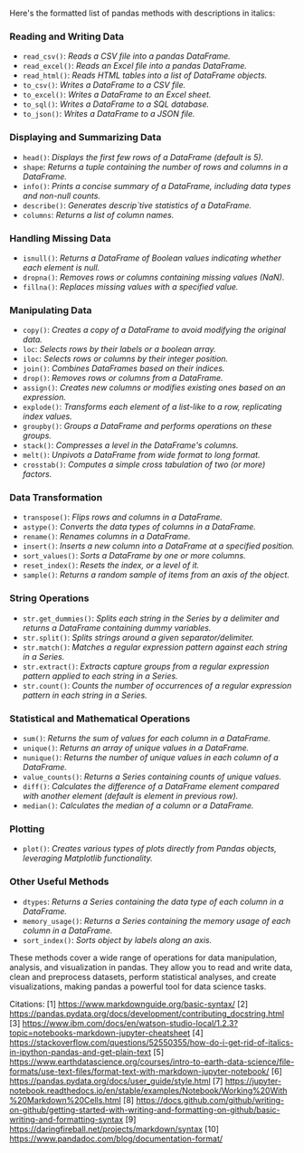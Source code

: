 Here's the formatted list of pandas methods with descriptions in italics:

### Reading and Writing Data

- `read_csv()`: _Reads a CSV file into a pandas DataFrame._
- `read_excel()`: _Reads an Excel file into a pandas DataFrame._
- `read_html()`: _Reads HTML tables into a list of DataFrame objects._
- `to_csv()`: _Writes a DataFrame to a CSV file._
- `to_excel()`: _Writes a DataFrame to an Excel sheet._
- `to_sql()`: _Writes a DataFrame to a SQL database._
- `to_json()`: _Writes a DataFrame to a JSON file._

### Displaying and Summarizing Data

- `head()`: _Displays the first few rows of a DataFrame (default is 5)._
- `shape`: _Returns a tuple containing the number of rows and columns in a DataFrame._
- `info()`: _Prints a concise summary of a DataFrame, including data types and non-null counts._
- `describe()`: _Generates descrip`tive statistics of a DataFrame._
- `columns`: _Returns a list of column names._

### Handling Missing Data

- `isnull()`: _Returns a DataFrame of Boolean values indicating whether each element is null._
- `dropna()`: _Removes rows or columns containing missing values (NaN)._
- `fillna()`: _Replaces missing values with a specified value._

### Manipulating Data

- `copy()`: _Creates a copy of a DataFrame to avoid modifying the original data._
- `loc`: _Selects rows by their labels or a boolean array._
- `iloc`: _Selects rows or columns by their integer position._
- `join()`: _Combines DataFrames based on their indices._
- `drop()`: _Removes rows or columns from a DataFrame._
- `assign()`: _Creates new columns or modifies existing ones based on an expression._
- `explode()`: _Transforms each element of a list-like to a row, replicating index values._
- `groupby()`: _Groups a DataFrame and performs operations on these groups._
- `stack()`: _Compresses a level in the DataFrame's columns._
- `melt()`: _Unpivots a DataFrame from wide format to long format._
- `crosstab()`: _Computes a simple cross tabulation of two (or more) factors._

### Data Transformation

- `transpose()`: _Flips rows and columns in a DataFrame._
- `astype()`: _Converts the data types of columns in a DataFrame._
- `rename()`: _Renames columns in a DataFrame._
- `insert()`: _Inserts a new column into a DataFrame at a specified position._
- `sort_values()`: _Sorts a DataFrame by one or more columns._
- `reset_index()`: _Resets the index, or a level of it._
- `sample()`: _Returns a random sample of items from an axis of the object._

### String Operations

- `str.get_dummies()`: _Splits each string in the Series by a delimiter and returns a DataFrame containing dummy variables._
- `str.split()`: _Splits strings around a given separator/delimiter._
- `str.match()`: _Matches a regular expression pattern against each string in a Series._
- `str.extract()`: _Extracts capture groups from a regular expression pattern applied to each string in a Series._
- `str.count()`: _Counts the number of occurrences of a regular expression pattern in each string in a Series._

### Statistical and Mathematical Operations

- `sum()`: _Returns the sum of values for each column in a DataFrame._
- `unique()`: _Returns an array of unique values in a DataFrame._
- `nunique()`: _Returns the number of unique values in each column of a DataFrame._
- `value_counts()`: _Returns a Series containing counts of unique values._
- `diff()`: _Calculates the difference of a DataFrame element compared with another element (default is element in previous row)._
- `median()`: _Calculates the median of a column or a DataFrame._

### Plotting

- `plot()`: _Creates various types of plots directly from Pandas objects, leveraging Matplotlib functionality._

### Other Useful Methods

- `dtypes`: _Returns a Series containing the data type of each column in a DataFrame._
- `memory_usage()`: _Returns a Series containing the memory usage of each column in a DataFrame._
- `sort_index()`: _Sorts object by labels along an axis._

These methods cover a wide range of operations for data manipulation, analysis, and visualization in pandas. They allow you to read and write data, clean and preprocess datasets, perform statistical analyses, and create visualizations, making pandas a powerful tool for data science tasks.

Citations:
[1] https://www.markdownguide.org/basic-syntax/
[2] https://pandas.pydata.org/docs/development/contributing_docstring.html
[3] https://www.ibm.com/docs/en/watson-studio-local/1.2.3?topic=notebooks-markdown-jupyter-cheatsheet
[4] https://stackoverflow.com/questions/52550355/how-do-i-get-rid-of-italics-in-ipython-pandas-and-get-plain-text
[5] https://www.earthdatascience.org/courses/intro-to-earth-data-science/file-formats/use-text-files/format-text-with-markdown-jupyter-notebook/
[6] https://pandas.pydata.org/docs/user_guide/style.html
[7] https://jupyter-notebook.readthedocs.io/en/stable/examples/Notebook/Working%20With%20Markdown%20Cells.html
[8] https://docs.github.com/github/writing-on-github/getting-started-with-writing-and-formatting-on-github/basic-writing-and-formatting-syntax
[9] https://daringfireball.net/projects/markdown/syntax
[10] https://www.pandadoc.com/blog/documentation-format/
